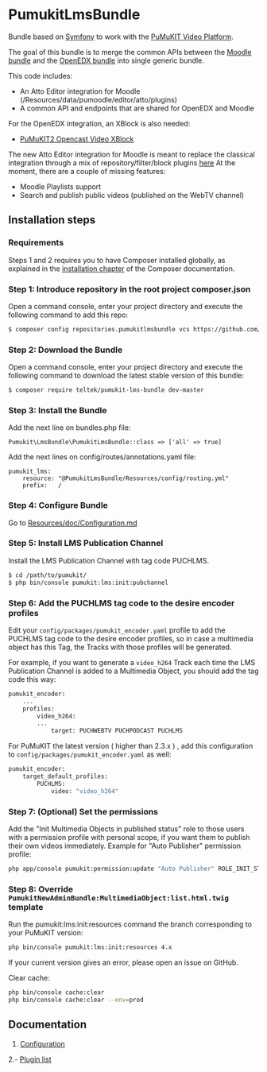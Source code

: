 # PumukitLmsBundle

Bundle based on [Symfony](http://symfony.com/) to work with the [PuMuKIT Video Platform](https://github.com/pumukit/PuMuKIT/blob/master/README.md).

The goal of this bundle is to merge the common APIs between the [Moodle bundle](https://github.com/teltek/PuMuKIT2-moodle-bundle) and the [OpenEDX bundle](https://github.com/teltek/PuMuKIT2-open-edx-bundle) into single generic bundle.

This code includes:
* An Atto Editor integration for Moodle (/Resources/data/pumoodle/editor/atto/plugins)
* A common API and endpoints that are shared for OpenEDX and Moodle

For the OpenEDX integration, an XBlock is also needed:
- [PuMuKIT2 Opencast Video XBlock](https://github.com/teltek/pumukit2-opencast-video-xblock)

The new Atto Editor integration for Moodle is meant to replace the classical integration through a mix of repository/filter/block plugins [here](https://github.com/teltek/PuMuKIT2-moodle-bundle)
At the moment, there are a couple of missing features:
* Moodle Playlists support
* Search and publish public videos (published on the WebTV channel)

## Installation steps

### Requirements

Steps 1 and 2 requires you to have Composer installed globally, as explained
in the [installation chapter](https://getcomposer.org/doc/00-intro.md)
of the Composer documentation.

### Step 1: Introduce repository in the root project composer.json

Open a command console, enter your project directory and execute the
following command to add this repo:

```bash
$ composer config repositories.pumukitlmsbundle vcs https://github.com/teltek/pumukit-lms-bundle.git
```

### Step 2: Download the Bundle

Open a command console, enter your project directory and execute the
following command to download the latest stable version of this bundle:

```bash
$ composer require teltek/pumukit-lms-bundle dev-master
```

### Step 3: Install the Bundle

Add the next line on bundles.php file:

```
Pumukit\LmsBundle\PumukitLmsBundle::class => ['all' => true]
```

Add the next lines on config/routes/annotations.yaml file:

```
pumukit_lms:
    resource: "@PumukitLmsBundle/Resources/config/routing.yml"
    prefix:   /
```

### Step 4: Configure Bundle

Go to [Resources/doc/Configuration.md](Resources/doc/Configuration.md)

### Step 5: Install LMS Publication Channel

Install the LMS Publication Channel with tag code PUCHLMS.

```bash
$ cd /path/to/pumukit/
$ php bin/console pumukit:lms:init:pubchannel
```

### Step 6: Add the PUCHLMS tag code to the desire encoder profiles

Edit your `config/packages/pumukit_encoder.yaml` profile to add the PUCHLMS tag code to the desire encoder profiles,
so in case a multimedia object has this Tag, the Tracks with those profiles will be generated.

For example, if you want to generate a `video_h264` Track each time the LMS Publication Channel is
added to a Multimedia Object, you should add the tag code this way:

```bash
pumukit_encoder:
    ...
    profiles:
        video_h264:
	    ...
            target: PUCHWEBTV PUCHPODCAST PUCHLMS

```

For PuMuKIT the latest version ( higher than 2.3.x ) , add this configuration to `config/packages/pumukit_encoder.yaml` as well:

``` bash
pumukit_encoder:
    target_default_profiles:
        PUCHLMS:
            video: "video_h264"
```

### Step 7: (Optional) Set the permissions

Add the "Init Multimedia Objects in published status" role to those users with a
permission profile with personal scope, if you want them to publish their own
videos immediately. Example for "Auto Publisher" permission profile:

```bash
php app/console pumukit:permission:update "Auto Publisher" ROLE_INIT_STATUS_PUBLISHED
```

### Step 8: Override `PumukitNewAdminBundle:MultimediaObject:list.html.twig` template

Run the pumukit:lms:init:resources command the branch corresponding to your PuMuKIT version:

```bash
php bin/console pumukit:lms:init:resources 4.x
```

If your current version gives an error, please open an issue on GitHub.

Clear cache:

```bash
php bin/console cache:clear
php bin/console cache:clear --env=prod
```

## Documentation

1. [Configuration](Resources/doc/Configuration.md)

2.- [Plugin list](Resources/doc/PLUGIN_LIST.md)
